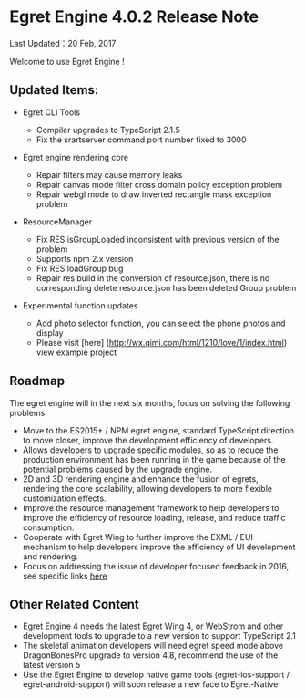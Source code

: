 Egret Engine 4.0.2 Release Note
===============================


Last Updated：20 Feb, 2017


Welcome to use Egret Engine !


## Updated Items:

* Egret CLI Tools
    * Compiler upgrades to TypeScript 2.1.5
    * Fix the srartserver command port number fixed to 3000

* Egret engine rendering core
    * Repair filters may cause memory leaks
    * Repair canvas mode filter cross domain policy exception problem
    * Repair webgl mode to draw inverted rectangle mask exception problem

* ResourceManager
    * Fix RES.isGroupLoaded inconsistent with previous version of the problem
    * Supports npm 2.x version
    * Fix RES.loadGroup bug
    * Repair res build in the conversion of resource.json, there is no corresponding delete resource.json has been deleted Group problem

* Experimental function updates
    * Add photo selector function, you can select the phone photos and display
    * Please visit [here] (http://wx.qimi.com/html/1210/love/1/index.html) view example project


## Roadmap

The egret engine will in the next six months, focus on solving the following problems:

* Move to the ES2015+ / NPM egret engine, standard TypeScript direction to move closer, improve the development efficiency of developers.
* Allows developers to upgrade specific modules, so as to reduce the production environment has been running in the game because of the potential problems caused by the upgrade engine.
* 2D and 3D rendering engine and enhance the fusion of egrets, rendering the core scalability, allowing developers to more flexible customization effects.
* Improve the resource management framework to help developers to improve the efficiency of resource loading, release, and reduce traffic consumption.
* Cooperate with Egret Wing to further improve the EXML / EUI mechanism to help developers improve the efficiency of UI development and rendering.
* Focus on addressing the issue of developer focused feedback in 2016, see specific links [here](http://bbs.egret.com/thread-25005-1-1.html)

## Other Related Content
* Egret Engine 4 needs the latest Egret Wing 4, or WebStrom and other development tools to upgrade to a new version to support TypeScript 2.1
* The skeletal animation developers will need egret speed mode above DragonBonesPro upgrade to version 4.8, recommend the use of the latest version 5
* Use the Egret Engine to develop native game tools (egret-ios-support / egret-android-support) will soon release a new face to Egret-Native